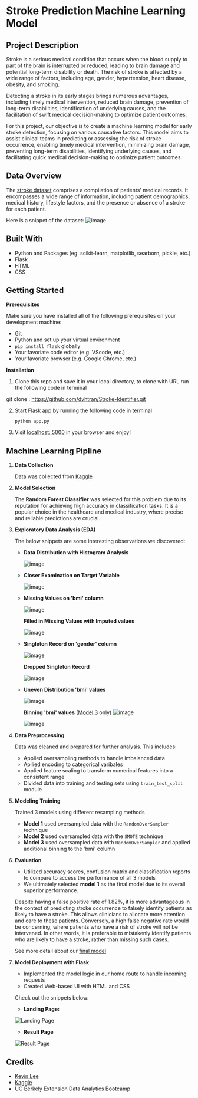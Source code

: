 # Stroke Prediction Machine Learning Model

## Project Description

Stroke is a serious medical condition that occurs when the blood supply to part of the brain is interrupted or reduced, leading to brain damage and potential long-term disability or death. The risk of stroke is affected by a wide range of factors, including age, gender, hypertension, heart disease, obesity, and smoking. 

Detecting a stroke in its early stages brings numerous advantages, including timely medical intervention, reduced brain damage, prevention of long-term disabilities, identification of underlying causes, and the facilitation of swift medical decision-making to optimize patient outcomes.

For this project, our objective is to create a machine learning model for early stroke detection, focusing on various causative factors. This model aims to assist clinical teams in predicting or assessing the risk of stroke occurrence, enabling timely medical intervention, minimizing brain damage, preventing long-term disabilities, identifying underlying causes, and facilitating quick medical decision-making to optimize patient outcomes.

##  Data Overview

The [stroke dataset](https://www.kaggle.com/datasets/fedesoriano/stroke-prediction-dataset?select=healthcare-dataset-stroke-data.csv) comprises a compilation of patients' medical records. It encompasses a wide range of information, including patient demographics, medical history, lifestyle factors, and the presence or absence of a stroke for each patient.

Here is a snippet of the dataset: 
![image](https://github.com/yeyanwang/stroke_classifier/assets/120543690/7502f72d-72be-43a2-8c5c-eb2c1668f1df)

## Built With 
- Python and Packages (eg. scikit-learn, matplotlib, searborn, pickle, etc.)
- Flask
- HTML
- CSS

## Getting Started 
**Prerequisites**

Make sure you have installed all of the following prerequisites on your development machine:
- Git
- Python and set up your virtual environment
- `pip install flask` globally
- Your favoriate code editor (e.g. VScode, etc.)
- Your favoriate browser (e.g. Google Chrome, etc.)

**Installation**

1. Clone this repo and save it in your local directory, to clone with URL run the following code in terminal
  
git clone : https://github.com/dvhtran/Stroke-Identifier.git

2. Start Flask app by running the following code in terminal

     `python app.py`
  
3. Visit [localhost: 5000](http://localhost:5000/) in your browser and enjoy!

## Machine Learning Pipline
1. **Data Collection** 
   
   Data was collected from [Kaggle](https://www.kaggle.com/datasets/fedesoriano/stroke-prediction-dataset)
   
2. **Model Selection** 

   The **Random Forest Classifier** was selected for this problem due to its reputation for achieving high accuracy in classification tasks. 
   It is a popular choice in the healthcare and medical industry, where precise and reliable predictions are crucial.
   
3. **Exploratory Data Analysis (EDA)** 

   The below snippets are some interesting observations we discovered: 
   - **Data Distribution with Histogram Analysis**
   
     ![image](https://github.com/yeyanwang/stroke_classifier/assets/120543690/efacd65c-d4c2-4060-a508-e7ef2be771f8)
     
   - **Closer Examination on Target Variable** 
   
     ![image](https://github.com/yeyanwang/stroke_classifier/assets/120543690/7ed0adda-b624-4699-8546-021602894d69)
     
   - **Missing Values on 'bmi' column**
   
     ![image](https://github.com/yeyanwang/stroke_classifier/assets/120543690/6e6ad77a-8086-4b70-8910-a92c0a0cfef7)
     
     **Filled in Missing Values with Imputed values**
     
     ![image](https://github.com/yeyanwang/stroke_classifier/assets/120543690/65da8d6e-f563-4fcb-a8f9-7763ea5aa9fc)
     
   - **Singleton Record on 'gender' column**
   
     ![image](https://github.com/yeyanwang/stroke_classifier/assets/120543690/8ed61800-b292-4080-b882-2d37240c243f)
     
     **Dropped Singleton Record**
     
     ![image](https://github.com/yeyanwang/stroke_classifier/assets/120543690/51b3de32-cf32-4cb5-8519-cd5c8c2c82fc)
     
   - **Uneven Distribution 'bmi' values**
    
     ![image](https://github.com/yeyanwang/stroke_classifier/assets/120543690/dda914f3-391f-4bcf-92c8-1c239ee1e157)
     
     **Binning 'bmi' values** ([Model 3](https://github.com/yeyanwang/stroke_classifier/blob/main/stroke_classifier_optimization_1.ipynb) only)
     ![image](https://github.com/yeyanwang/stroke_classifier/assets/120543690/742d74c4-c14c-4a72-a78b-a154d0092eeb)
     
     ![image](https://github.com/yeyanwang/stroke_classifier/assets/120543690/cca8c744-b3fc-4fe6-98ae-20da5b87f464)
     
4. **Data Preprocessing** 

   Data was cleaned and prepared for further analysis. This includes: 
   - Applied oversampling methods to handle imbalanced data
   - Apllied encoding to categorical varibales
   - Applied feature scaling to transform numerical features into a consistent range
   - Divided data into training and testing sets using `train_test_split` module
5. **Modeling Training**

   Trained 3 models using different resampling methods  
   - **Model 1** used oversampled data with the `RandomOverSampler` technique
   - **Model 2** used oversampled data with the `SMOTE` technique
   - **Model 3** used oversampled data with `RandomOverSampler` and applied additional binning to the 'bmi' column

6. **Evaluation**
   - Utilized accuracy scores, confusion matrix and classification reports to compare to access the performance of all 3 models
   - We ultimately selected **model 1** as the final model due to its overall superior performance. 
   
   Despite having a false positive rate of 1.82%, it is more advantageous in the context of predicting stroke occurrence to falsely identify patients as likely to have a stroke. This allows clinicians to allocate more attention and care to these patients. Conversely, a high false negative rate would be concerning, where patients who have a risk of stroke will not be intervened. In other words, it is preferable to mistakenly identify patients who are likely to have a stroke, rather than missing such cases. 
   
   See more detail about our [final model](https://github.com/yeyanwang/stroke_classifier/blob/main/stroke_classifier_final%20.ipynb)
7. **Model Deployment with Flask**
   - Implemented the model logic in our home route to handle incoming requests
   - Created Web-based UI with HTML and CSS
   
   Check out the snippets below:
   - **Landing Page:**
   
   ![Landing Page](https://github.com/yeyanwang/stroke_classifier/assets/120543690/93037122-c541-4cb0-9307-6937aa6f0252)
   
   - **Result Page**
   
   ![Result Page](https://github.com/yeyanwang/stroke_classifier/assets/120543690/1bd99269-90c2-49fe-b023-9f398b486b18)

## Credits 
- [Kevin Lee](https://github.com/kevinclee26)
- [Kaggle](https://www.kaggle.com/datasets/fedesoriano/stroke-prediction-dataset?select=healthcare-dataset-stroke-data.csv)
- UC Berkely Extension Data Analytics Bootcamp
